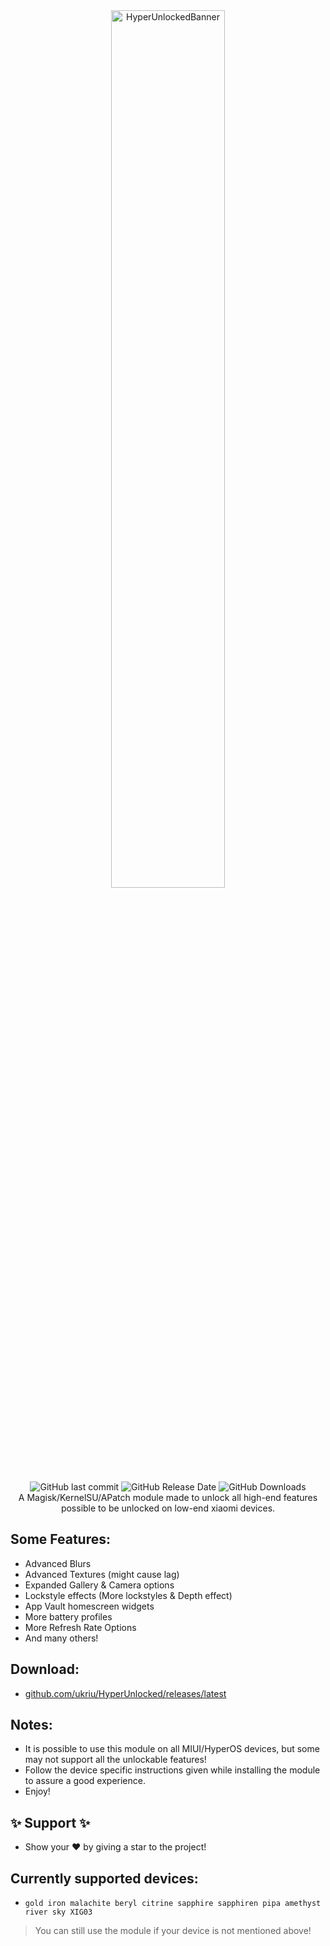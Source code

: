 <div align="center">
<picture>
  <source media="(prefers-color-scheme: dark)" srcset="https://raw.githubusercontent.com/ukriu/HyperUnlocked/refs/heads/main/banner/HyperUnlockedBannerDark.png">
  <source media="(prefers-color-scheme: light)" srcset="https://raw.githubusercontent.com/ukriu/HyperUnlocked/refs/heads/main/banner/HyperUnlockedBannerLight.png">
  <img width="60%" alt="HyperUnlockedBanner" src="https://raw.githubusercontent.com/ukriu/HyperUnlocked/refs/heads/main/banner/HyperUnlockedBannerDark.png">
</picture>

<img src="https://img.shields.io/github/last-commit/ukriu/HyperUnlocked?style=flat-square&color=FF5A54&cacheSeconds=100" alt="GitHub last commit"> <img src="https://img.shields.io/github/release-date/ukriu/HyperUnlocked?style=flat-square&label=latest%20release&color=FF5A54&cacheSeconds=100" alt="GitHub Release Date"> <img src="https://img.shields.io/github/downloads/ukriu/HyperUnlocked/total?style=flat-square&label=total%20downloads&color=FF5A54&cacheSeconds=100" alt="GitHub Downloads"><br>
A Magisk/KernelSU/APatch module made to unlock all high-end features possible to be unlocked on low-end xiaomi devices.
</div>

## Some Features:
- Advanced Blurs
- Advanced Textures (might cause lag)
- Expanded Gallery & Camera options
- Lockstyle effects (More lockstyles & Depth effect)
- App Vault homescreen widgets
- More battery profiles
- More Refresh Rate Options
- And many others!

## Download:
- [github.com/ukriu/HyperUnlocked/releases/latest](https://github.com/ukriu/HyperUnlocked/releases/latest)

## Notes:
- It is possible to use this module on all MIUI/HyperOS devices, but some may not support all the unlockable features!
- Follow the device specific instructions given while installing the module to assure a good experience.
- Enjoy!

## :sparkles: Support :sparkles:
- Show your :heart: by giving a star to the project!

## Currently supported devices:
- `gold iron malachite beryl citrine sapphire sapphiren pipa amethyst river sky XIG03`
> You can still use the module if your device is not mentioned above!